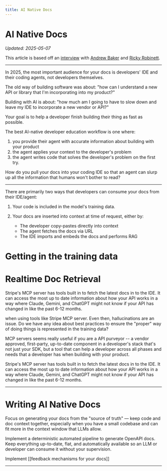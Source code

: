 ```yaml
---
title: AI Native Docs
---
```


# AI Native Docs

_Updated: 2025-05-07_

This article is based off an [interview](andrew-baker-on-docs) with [Andrew Baker](../people/andrew-baker) and [Ricky Robinett](../people/ricky-robinett). 

---

In 2025, the most important audience for your docs is developers' IDE and their coding agents, not developers themselves.

The old way of building software was about: "how can I understand a new API or library that I'm incorporating into my product?"

Building with AI is about: "how much am I going to have to slow down and leave my IDE to incorporate a new vendor or API?"

Your goal is to help a developer finish building their thing as fast as possible. 

The best AI-native developer education workflow is one where:
1. you provide their agent with accurate information about building with your product
2. the agent applies your context to the developer's problem
3. the agent writes code that solves the developer's problem on the first try. 

How do you pull your docs into your coding IDE so that an agent can slurp up all the information that humans won't bother to read? 

----

There are primarily two ways that developers can consume your docs from their IDE/agent: 

1. Your code is included in the model's training data. 

2. Your docs are inserted into context at time of request, either by:  
	* The developer copy-pastes directly into context
	* The agent fetches the docs via URL
	* The IDE imports and embeds the docs and performs RAG 

# Getting in the training data


# Realtime Doc Retrieval 

 Stripe's MCP server has tools built in to fetch the latest docs in to the IDE. It can access the most up to date information about how your API works in a way where Claude, Gemini, and ChatGPT might not know if your API has changed in like the past 6-12 months. 

when using tools like Stripe MCP server. Even then, hallucinations are an issue. Do we have any idea about best practices to ensure the "proper" way of doing things is represented in the training data?

MCP servers seems really useful if you are a API purveyor -- a vendor approved, first-party, up-to-date component in a developer's stack that's not just your SDK, but a tool that can help a developer across all phases and needs that a developer has when building with your product. 

 Stripe's MCP server has tools built in to fetch the latest docs in to the IDE. It can access the most up to date information about how your API works in a way where Claude, Gemini, and ChatGPT might not know if your API has changed in like the past 6-12 months. 

---

# Writing AI Native Docs

Focus on generating your docs from the "source of truth" — keep code and doc context together, especially when you have a small codebase and can fit more in the context window that LLMs allow.

Implement a deterministic automated pipeline to generate OpenAPI docs. Keep everything up-to-date, flat, and automatically available so an LLM or developer can consume it without your supervision. 

Implement [[feedback mechanisms for your docs]]


----




